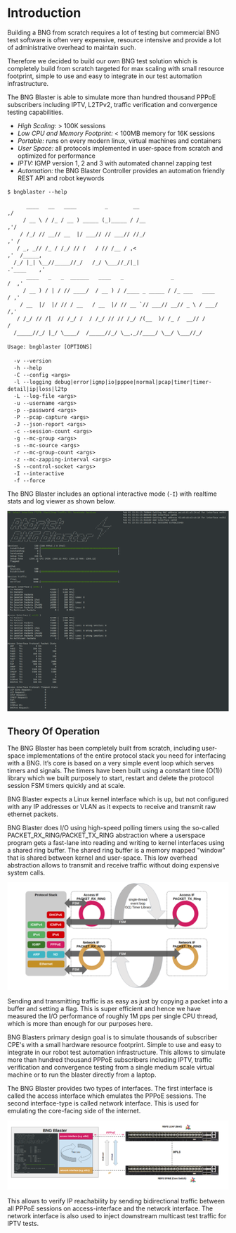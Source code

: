 # Introduction

Building a BNG from scratch requires a lot of testing but commercial BNG test software 
is often very expensive, resource intensive and provide a lot of administrative overhead 
to maintain such. 

Therefore we decided to build our own BNG test solution which is completely build from scratch 
targeted for max scaling with small resource footprint, simple to use and easy to integrate in 
our test automation infrastructure. 

The BNG Blaster is able to simulate more than hundred thousand PPPoE subscribers including IPTV, 
L2TPv2, traffic verification and convergence testing capabilities.

* *High Scaling:* > 100K sessions
* *Low CPU and Memory Footprint:* < 100MB memory for 16K sessions
* *Portable:* runs on every modern linux, virtual machines and containers
* *User Space:* all protocols implemented in user-space from scratch and optimized for performance
* *IPTV:* IGMP version 1, 2 and 3 with automated channel zapping test
* *Automation:* the BNG Blaster Controller provides an automation friendly REST API and robot keywords

```
$ bngblaster --help

      ____   __   ____         _        __                                  ,/
     / __ \ / /_ / __ ) _____ (_)_____ / /__                              ,'/
    / /_/ // __// __  |/ ___// // ___// //_/                            ,' /
   / _, _// /_ / /_/ // /   / // /__ / ,<                             ,'  /_____,    
  /_/ |_| \__//_____//_/   /_/ \___//_/|_|                          .'____    ,'   
      ____   _   _  ______   ____   _               _                    /  ,'
     / __ ) / | / // ____/  / __ ) / /____ _ _____ / /_ ___   ____      / ,'
    / __  |/  |/ // / __   / __  |/ // __ `// ___// __// _ \ / ___/    /,'
   / /_/ // /|  // /_/ /  / /_/ // // /_/ /(__  )/ /_ /  __// /       / 
  /_____//_/ |_/ \____/  /_____//_/ \__,_//____/ \__/ \___//_/

Usage: bngblaster [OPTIONS]

  -v --version
  -h --help
  -C --config <args>
  -l --logging debug|error|igmp|io|pppoe|normal|pcap|timer|timer-detail|ip|loss|l2tp
  -L --log-file <args>
  -u --username <args>
  -p --password <args>
  -P --pcap-capture <args>
  -J --json-report <args>
  -c --session-count <args>
  -g --mc-group <args>
  -s --mc-source <args>
  -r --mc-group-count <args>
  -z --mc-zapping-interval <args>
  -S --control-socket <args>
  -I --interactive
  -f --force
```

The BNG Blaster includes an optional interactive mode (`-I`) with realtime stats and 
log viewer as shown below.

![BNG Blaster Interactive](images/bbl_interactive.png)

## Theory Of Operation

The BNG Blaster has been completely built from scratch, including user-space implementations of the entire protocol 
stack you need for interfacing with a BNG. It’s core is based on a very simple event loop which serves timers and signals. 
The timers have been built using a constant time (O(1)) library which we built purposely to start, restart and delete the 
protocol session FSM timers quickly and at scale.

BNG Blaster expects a Linux kernel interface which is up, but not configured with any IP addresses or VLAN as it expects to 
receive and transmit raw ethernet packets.

BNG Blaster does I/O using high-speed polling timers using the so-called PACKET_RX_RING/PACKET_TX_RING abstraction where a 
userspace program gets a fast-lane into reading and writing to kernel interfaces using a shared ring buffer. The shared ring 
buffer is a memory mapped "window" that is shared between kernel and user-space. This low overhead abstraction allows to 
transmit and receive traffic without doing expensive system calls. 

![BNG Blaster Architecture](images/bbl_arch.png)

Sending and transmitting traffic is as easy as just by copying a packet into a buffer and setting a flag. This is super 
efficient and hence we have measured the I/O performance of roughly 1M pps per single CPU thread, which is more than enough for 
our purposes here.

BNG Blasters primary design goal is to simulate thousands of subscriber CPE's with a small hardware resource footprint. Simple 
to use and easy to integrate in our robot test automation infrastructure. This allows to simulate more than hundred thousand 
PPPoE subscribers including IPTV, traffic verification and convergence testing from a single medium scale virtual machine or to 
run the blaster directly from a laptop. 

The BNG Blaster provides two types of interfaces. The first interface is called the access interface which emulates the PPPoE 
sessions. The second interface-type is called network interface. This is used for emulating the core-facing side of the 
internet.

![BNG Blaster Interfaces](images/bbl_interfaces.png)

This allows to verify IP reachability by sending bidirectional traffic between all PPPoE sessions on access-interface and the 
network interface. The network interface is also used to inject downstream multicast test traffic for IPTV tests. 
